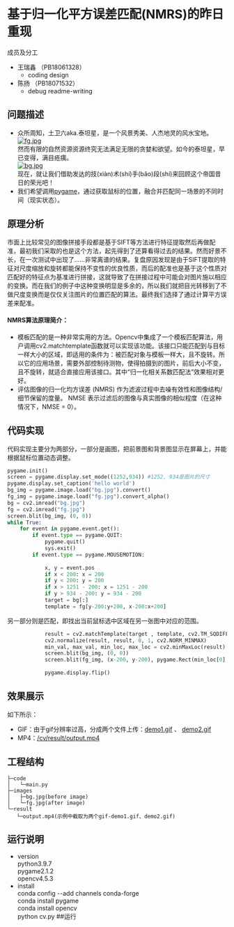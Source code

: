 # 基于归一化平方误差匹配(NMRS)的昨日重现
成员及分工
* 王瑞鑫 （PB18061328）
    - coding design
* 陈扬 （PB18071532）
    - debug readme-writing  
## 问题描述
* 众所周知，土卫六aka.泰坦星，是一个风景秀美、人杰地灵的风水宝地。  
[![fg.jpg](https://i.postimg.cc/2ymfC63z/fg.jpg)](https://postimg.cc/jw81XRz9)  
然而有限的自然资源资源终究无法满足无限的贪婪和欲望。如今的泰坦星，早已变得，满目疮痍。  
[![bg.jpg](https://i.postimg.cc/7YYp9j2Q/bg.jpg)](https://postimg.cc/0rFW2WZp)  
现在，就让我们借助发达的技(xiàn)术(shí)手(bǎo)段(shí)来回顾这个帝国昔日的荣光吧！  
* 我们希望调用[pygame]([pygame](https://www.pygame.org/))，通过获取鼠标的位置，融合并匹配同一场景的不同时间（现实状态）。

 
## 原理分析
市面上比较常见的图像拼接手段都是基于SIFT等方法进行特征提取然后再做配准，最初我们采取的也是这个方法，起先得到了还算看得过去的结果。然而好景不长，在一次测试中出现了……非常离谱的结果。复盘原因发现是由于SIFT提取的特征对尺度缩放和旋转都能保持不变性的优良性质，而后的配准也是基于这个性质对匹配好的特征点为基准进行拼接，这就导致了在拼接过程中可能会对图片施以相应的变换。而在我们的例子中这种变换明显是多余的，所以我们就把目光转移到了不做尺度变换而是仅仅关注图片的位置匹配的算法。最终我们选择了通过计算平方误差来配准。  
#### NMRS算法原理简介：
* 模板匹配的是一种非常实用的方法。Opencv中集成了一个模板匹配算法，用户调用cv2.matchtemplate函数就可以实现该功能。该接口只能匹配到与目标一样大小的区域，即适用的条件为：被匹配对象与模板一样大，且不旋转。所以它的应用场景，需要外部控制待测物，使得拍摄到的图片，前后大小不变，且不旋转，就适合直接应用该接口。其中“归一化相关系数匹配法”效果相对更好。
* 评估图像的归一化均方误差 (NMRS) 作为滤波过程中去噪有效性和图像结构/细节保留的度量。 NMSE 表示过滤后的图像与真实图像的相似程度（在这种情况下，NMSE = 0）。


## 代码实现
代码实现主要分为两部分，一部分是画图，把前景图和背景图显示在屏幕上，并能根据鼠标位置动态调整。  
```python
pygame.init()
screen = pygame.display.set_mode((1252,934)) #1252, 934是图片的尺寸
pygame.display.set_caption('hello world')
bg_img = pygame.image.load("bg.jpg").convert()
fg_img = pygame.image.load("fg.jpg").convert_alpha()
bg = cv2.imread("bg.jpg")
fg = cv2.imread("fg.jpg")
screen.blit(bg_img, (0, 0)) 
while True:
    for event in pygame.event.get():
        if event.type == pygame.QUIT:
            pygame.quit()
            sys.exit()
        if event.type == pygame.MOUSEMOTION:
            
            x, y = event.pos
            if x < 200: x = 200
            if y < 200: y = 200
            if x > 1251 - 200: x = 1251 - 200
            if y > 934 - 200: y = 934 - 200
            target = bg[:]
            template = fg[y-200:y+200, x-200:x+200]
```  
另一部分则是匹配，即找出当前鼠标选中区域在另一张图中对应的范围。
```python
            result = cv2.matchTemplate(target , template, cv2.TM_SQDIFF_NORMED,-1)
            cv2.normalize(result, result, 0, 1, cv2.NORM_MINMAX)
            min_val, max_val, min_loc, max_loc = cv2.minMaxLoc(result)
            screen.blit(bg_img, (0, 0)) 
            screen.blit(fg_img, (x-200, y-200), pygame.Rect(min_loc[0], min_loc[1], 400, 400))
    
            pygame.display.flip()

```
## 效果展示
如下所示：
* GIF：由于gif分辨率过高，分成两个文件上传：[demo1.gif](https://postimg.cc/G8tdLbvj) 、 [demo2.gif](https://postimg.cc/1fGhZ8LQ)
* MP4：[/cv/result/output.mp4](https://github.com/USTC-Computer-Vision-2021/project-cv34/blob/main/recording_demo.mp4)
## 工程结构  
    ├─code
    │   └─main.py
    ├─images
    │   ├─bg.jpg(before image)
    │   └─fg.jpg(after image)
    └─result   
       └─output.mp4(示例中截取为两个gif-demo1.gif、demo2.gif)   
## 运行说明
* version  
    python3.9.7  
    pygame2.1.2  
    opencv4.5.3  
* install  
    conda config --add channels conda-forge  
    conda install pygame  
    conda install opencv  
    python cv.py  ##运行
